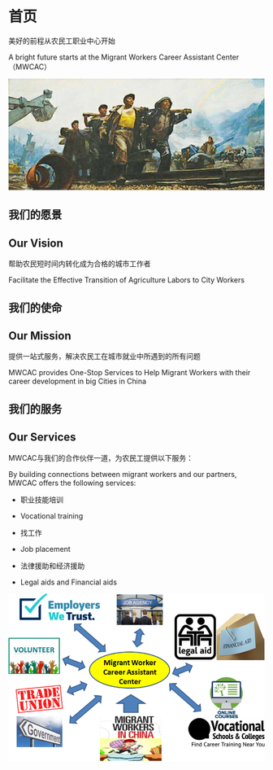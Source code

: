 # 首页

美好的前程从农民工职业中心开始

A bright future starts at the Migrant Workers Career Assistant Center（MWCAC）

![worker-power](./img/worker-power.png)

## 我们的愿景

## Our Vision

帮助农民短时间内转化成为合格的城市工作者

Facilitate the Effective Transition of Agriculture Labors to City Workers

## 我们的使命

## Our Mission

提供一站式服务，解决农民工在城市就业中所遇到的所有问题

MWCAC provides One-Stop Services to Help Migrant Workers with their career development in big Cities in China

## 我们的服务

## Our Services

MWCAC与我们的合作伙伴一道，为农民工提供以下服务：

By building connections between migrant workers and our partners, MWCAC offers the following services:

* 职业技能培训

* Vocational training

* 找工作

* Job placement

* 法律援助和经济援助

* Legal aids and Financial aids

![our-services](./img/our-services.png)
